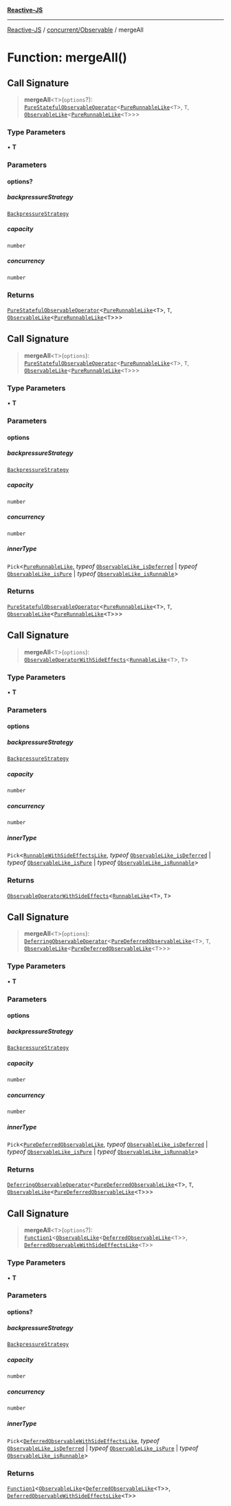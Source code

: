 [**Reactive-JS**](../../../README.md)

***

[Reactive-JS](../../../README.md) / [concurrent/Observable](../README.md) / mergeAll

# Function: mergeAll()

## Call Signature

> **mergeAll**\<`T`\>(`options`?): [`PureStatefulObservableOperator`](../type-aliases/PureStatefulObservableOperator.md)\<[`PureRunnableLike`](../../interfaces/PureRunnableLike.md)\<`T`\>, `T`, [`ObservableLike`](../../interfaces/ObservableLike.md)\<[`PureRunnableLike`](../../interfaces/PureRunnableLike.md)\<`T`\>\>\>

### Type Parameters

• **T**

### Parameters

#### options?

##### backpressureStrategy

[`BackpressureStrategy`](../../../utils/type-aliases/BackpressureStrategy.md)

##### capacity

`number`

##### concurrency

`number`

### Returns

[`PureStatefulObservableOperator`](../type-aliases/PureStatefulObservableOperator.md)\<[`PureRunnableLike`](../../interfaces/PureRunnableLike.md)\<`T`\>, `T`, [`ObservableLike`](../../interfaces/ObservableLike.md)\<[`PureRunnableLike`](../../interfaces/PureRunnableLike.md)\<`T`\>\>\>

## Call Signature

> **mergeAll**\<`T`\>(`options`): [`PureStatefulObservableOperator`](../type-aliases/PureStatefulObservableOperator.md)\<[`PureRunnableLike`](../../interfaces/PureRunnableLike.md)\<`T`\>, `T`, [`ObservableLike`](../../interfaces/ObservableLike.md)\<[`PureRunnableLike`](../../interfaces/PureRunnableLike.md)\<`T`\>\>\>

### Type Parameters

• **T**

### Parameters

#### options

##### backpressureStrategy

[`BackpressureStrategy`](../../../utils/type-aliases/BackpressureStrategy.md)

##### capacity

`number`

##### concurrency

`number`

##### innerType

`Pick`\<[`PureRunnableLike`](../../interfaces/PureRunnableLike.md), *typeof* [`ObservableLike_isDeferred`](../../variables/ObservableLike_isDeferred.md) \| *typeof* [`ObservableLike_isPure`](../../variables/ObservableLike_isPure.md) \| *typeof* [`ObservableLike_isRunnable`](../../variables/ObservableLike_isRunnable.md)\>

### Returns

[`PureStatefulObservableOperator`](../type-aliases/PureStatefulObservableOperator.md)\<[`PureRunnableLike`](../../interfaces/PureRunnableLike.md)\<`T`\>, `T`, [`ObservableLike`](../../interfaces/ObservableLike.md)\<[`PureRunnableLike`](../../interfaces/PureRunnableLike.md)\<`T`\>\>\>

## Call Signature

> **mergeAll**\<`T`\>(`options`): [`ObservableOperatorWithSideEffects`](../type-aliases/ObservableOperatorWithSideEffects.md)\<[`RunnableLike`](../../interfaces/RunnableLike.md)\<`T`\>, `T`\>

### Type Parameters

• **T**

### Parameters

#### options

##### backpressureStrategy

[`BackpressureStrategy`](../../../utils/type-aliases/BackpressureStrategy.md)

##### capacity

`number`

##### concurrency

`number`

##### innerType

`Pick`\<[`RunnableWithSideEffectsLike`](../../interfaces/RunnableWithSideEffectsLike.md), *typeof* [`ObservableLike_isDeferred`](../../variables/ObservableLike_isDeferred.md) \| *typeof* [`ObservableLike_isPure`](../../variables/ObservableLike_isPure.md) \| *typeof* [`ObservableLike_isRunnable`](../../variables/ObservableLike_isRunnable.md)\>

### Returns

[`ObservableOperatorWithSideEffects`](../type-aliases/ObservableOperatorWithSideEffects.md)\<[`RunnableLike`](../../interfaces/RunnableLike.md)\<`T`\>, `T`\>

## Call Signature

> **mergeAll**\<`T`\>(`options`): [`DeferringObservableOperator`](../type-aliases/DeferringObservableOperator.md)\<[`PureDeferredObservableLike`](../../interfaces/PureDeferredObservableLike.md)\<`T`\>, `T`, [`ObservableLike`](../../interfaces/ObservableLike.md)\<[`PureDeferredObservableLike`](../../interfaces/PureDeferredObservableLike.md)\<`T`\>\>\>

### Type Parameters

• **T**

### Parameters

#### options

##### backpressureStrategy

[`BackpressureStrategy`](../../../utils/type-aliases/BackpressureStrategy.md)

##### capacity

`number`

##### concurrency

`number`

##### innerType

`Pick`\<[`PureDeferredObservableLike`](../../interfaces/PureDeferredObservableLike.md), *typeof* [`ObservableLike_isDeferred`](../../variables/ObservableLike_isDeferred.md) \| *typeof* [`ObservableLike_isPure`](../../variables/ObservableLike_isPure.md) \| *typeof* [`ObservableLike_isRunnable`](../../variables/ObservableLike_isRunnable.md)\>

### Returns

[`DeferringObservableOperator`](../type-aliases/DeferringObservableOperator.md)\<[`PureDeferredObservableLike`](../../interfaces/PureDeferredObservableLike.md)\<`T`\>, `T`, [`ObservableLike`](../../interfaces/ObservableLike.md)\<[`PureDeferredObservableLike`](../../interfaces/PureDeferredObservableLike.md)\<`T`\>\>\>

## Call Signature

> **mergeAll**\<`T`\>(`options`?): [`Function1`](../../../functions/type-aliases/Function1.md)\<[`ObservableLike`](../../interfaces/ObservableLike.md)\<[`DeferredObservableLike`](../../interfaces/DeferredObservableLike.md)\<`T`\>\>, [`DeferredObservableWithSideEffectsLike`](../../interfaces/DeferredObservableWithSideEffectsLike.md)\<`T`\>\>

### Type Parameters

• **T**

### Parameters

#### options?

##### backpressureStrategy

[`BackpressureStrategy`](../../../utils/type-aliases/BackpressureStrategy.md)

##### capacity

`number`

##### concurrency

`number`

##### innerType

`Pick`\<[`DeferredObservableWithSideEffectsLike`](../../interfaces/DeferredObservableWithSideEffectsLike.md), *typeof* [`ObservableLike_isDeferred`](../../variables/ObservableLike_isDeferred.md) \| *typeof* [`ObservableLike_isPure`](../../variables/ObservableLike_isPure.md) \| *typeof* [`ObservableLike_isRunnable`](../../variables/ObservableLike_isRunnable.md)\>

### Returns

[`Function1`](../../../functions/type-aliases/Function1.md)\<[`ObservableLike`](../../interfaces/ObservableLike.md)\<[`DeferredObservableLike`](../../interfaces/DeferredObservableLike.md)\<`T`\>\>, [`DeferredObservableWithSideEffectsLike`](../../interfaces/DeferredObservableWithSideEffectsLike.md)\<`T`\>\>
